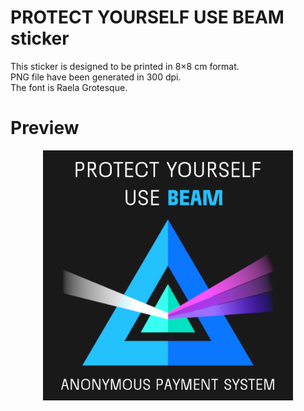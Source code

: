 PROTECT YOURSELF USE BEAM sticker
========================

This sticker is designed to be printed in 8×8 cm format.  
PNG file have been generated in 300 dpi.  
The font is Raela Grotesque.

Preview
========================

<p align="center">
<img src="https://github.com/Beam-Ecosystem/protect-yourself-use-beam-sticker/blob/main/sticker.png" width="400mm" height="400mm">
</p>

